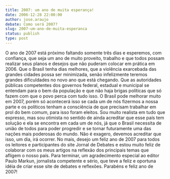 ```yaml
---
title: 2007: um ano de muita esperança!
date: 2006-12-28 22:00:00
author: jose.araujo
debate: Como será 2007? 
slug: 2007-um-ano-de-muita-esperanca
status: publish 
type: post
---
```


O ano de 2007 está próximo faltando somente três dias e esperemos, com confiança, que seja um ano de muito proveito, trabalho e que todos possam realizar seus planos e desejos que não puderam colocar em prática em 2006. Que o Brasil tenha dias melhores, que a violência exarcebada das grandes cidades possa ser minimizada, senão infelizmente teremos grandes dificuldades no novo ano que está chegando. Que as autoridades públicas competentes dos governos federal, estadual e municipal se entendam para o bem da população e que não haja brigas políticas que só fazem com que o povo perca com tudo isso. O Brasil pode melhorar muito em 2007, porém só acontecerá isso se cada um de nós fizermos a nossa parte e os políticos tenham a consciência de que precisam trabalhar em prol do bem comum, para isso foram eleitos. Sou muito realista em tudo que expresso, mas sou otimista no sentido de ainda acreditar que esse país tem solução e ela se encontra em cada um de nós, já que o Brasil necessita de união de todos para poder progredir e se tornar futuramente uma das nações mais poderosas do mundo. Não é exagero, devemos acreditar que isso, um dia, irá ocorrer. No mais, desejo um feliz ano de 2007 para todos os leitores e participantes do site Jornal de Debates e estou muito feliz de colaborar com os meus artigos na reflexão dos principais temas que afligem o nosso país. Para terminar, um agradecimento especial ao editor Paulo Markun, jornalista competente e sério, que teve a feliz e oportuna idéia de criar esse site de debates e reflexões. Parabéns e feliz ano de 2007!
